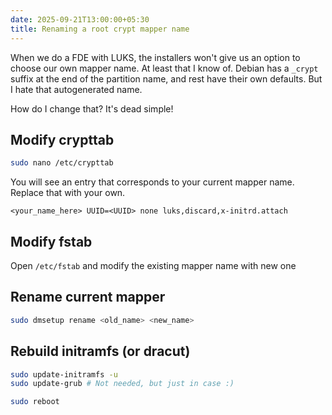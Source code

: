 ```yaml
---
date: 2025-09-21T13:00:00+05:30
title: Renaming a root crypt mapper name
---
```


When we do a FDE with LUKS, the installers won't give us an option to choose our own mapper name. At least that I know of. Debian has a `_crypt` suffix at the end of the partition name, and rest have their own defaults. But I hate that autogenerated name. 

How do I change that? It's dead simple!

## Modify crypttab

```bash
sudo nano /etc/crypttab
```
You will see an entry that corresponds to your current mapper name. Replace that with your own.

```config
<your_name_here> UUID=<UUID> none luks,discard,x-initrd.attach
```

## Modify fstab

Open `/etc/fstab` and modify the existing mapper name with new one

## Rename current mapper

```bash
sudo dmsetup rename <old_name> <new_name>
```

## Rebuild initramfs (or dracut)  

```bash
sudo update-initramfs -u 
sudo update-grub # Not needed, but just in case :)  

sudo reboot
```
